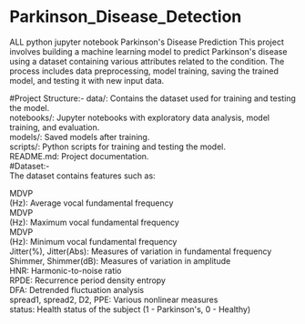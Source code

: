# Parkinson_Disease_Detection
ALL python jupyter notebook
Parkinson's Disease Prediction
This project involves building a machine learning model to predict Parkinson's disease using a dataset containing various attributes related to the condition. The process includes data preprocessing, model training, saving the trained model, and testing it with new input data.

#Project Structure:-
data/: Contains the dataset used for training and testing the model.\
notebooks/: Jupyter notebooks with exploratory data analysis, model training, and evaluation.\
models/: Saved models after training.\
scripts/: Python scripts for training and testing the model.\
README.md: Project documentation.\
#Dataset:-\
The dataset contains features such as:

MDVP\
(Hz): Average vocal fundamental frequency\
MDVP\
(Hz): Maximum vocal fundamental frequency\
MDVP\
(Hz): Minimum vocal fundamental frequency\
Jitter(%), Jitter(Abs): Measures of variation in fundamental frequency\
Shimmer, Shimmer(dB): Measures of variation in amplitude\
HNR: Harmonic-to-noise ratio\
RPDE: Recurrence period density entropy\
DFA: Detrended fluctuation analysis\
spread1, spread2, D2, PPE: Various nonlinear measures\
status: Health status of the subject (1 - Parkinson's, 0 - Healthy)
